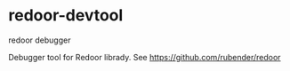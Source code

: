 # redoor-devtool
redoor debugger

Debugger tool for Redoor librady. See https://github.com/rubender/redoor
